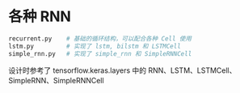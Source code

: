 # 各种 RNN

```bash
recurrent.py    # 基础的循环结构，可以配合各种 Cell 使用
lstm.py         # 实现了 lstm, bilstm 和 LSTMCell
simple_rnn.py   # 实现了 simple_rnn 和 SimpleRNNCell
```

设计时参考了 tensorflow.keras.layers 中的 RNN、LSTM、LSTMCell、SimpleRNN、SimpleRNNCell